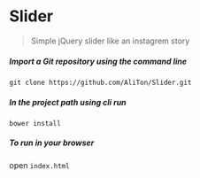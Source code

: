 # Slider
> Simple jQuery slider like an instagrem story

##### Import a Git repository using the command line

```shell
git clone https://github.com/AliTon/Slider.git
```

#####  In the project path using cli run

```shell
bower install
```
#####  To run in your browser

open `index.html`


